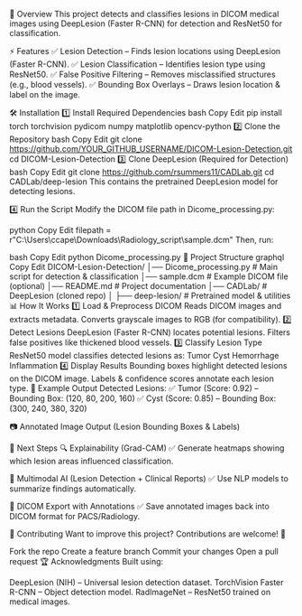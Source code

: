 📌 Overview
This project detects and classifies lesions in DICOM medical images using DeepLesion (Faster R-CNN) for detection and ResNet50 for classification.

⚡ Features
✅ Lesion Detection – Finds lesion locations using DeepLesion (Faster R-CNN).
✅ Lesion Classification – Identifies lesion type using ResNet50.
✅ False Positive Filtering – Removes misclassified structures (e.g., blood vessels).
✅ Bounding Box Overlays – Draws lesion location & label on the image.

🛠️ Installation
1️⃣ Install Required Dependencies
bash
Copy
Edit
pip install torch torchvision pydicom numpy matplotlib opencv-python
2️⃣ Clone the Repository
bash
Copy
Edit
git clone https://github.com/YOUR_GITHUB_USERNAME/DICOM-Lesion-Detection.git
cd DICOM-Lesion-Detection
3️⃣ Clone DeepLesion (Required for Detection)
bash
Copy
Edit
git clone https://github.com/rsummers11/CADLab.git
cd CADLab/deep-lesion
This contains the pretrained DeepLesion model for detecting lesions.

4️⃣ Run the Script
Modify the DICOM file path in Dicome_processing.py:

python
Copy
Edit
filepath = r"C:\Users\ccape\Downloads\Radiology_script\sample.dcm"
Then, run:

bash
Copy
Edit
python Dicome_processing.py
📂 Project Structure
graphql
Copy
Edit
DICOM-Lesion-Detection/
│── Dicome_processing.py  # Main script for detection & classification
│── sample.dcm            # Example DICOM file (optional)
│── README.md             # Project documentation
│── CADLab/               # DeepLesion (cloned repo)
│   ├── deep-lesion/      # Pretrained model & utilities
📊 How It Works
1️⃣ Load & Preprocess DICOM
Reads DICOM images and extracts metadata.
Converts grayscale images to RGB (for compatibility).
2️⃣ Detect Lesions
DeepLesion (Faster R-CNN) locates potential lesions.
Filters false positives like thickened blood vessels.
3️⃣ Classify Lesion Type
ResNet50 model classifies detected lesions as:
Tumor
Cyst
Hemorrhage
Inflammation
4️⃣ Display Results
Bounding boxes highlight detected lesions on the DICOM image.
Labels & confidence scores annotate each lesion type.
📌 Example Output
Detected Lesions:
✅ Tumor (Score: 0.92) – Bounding Box: (120, 80, 200, 160)
✅ Cyst (Score: 0.85) – Bounding Box: (300, 240, 380, 320)

📷 Annotated Image Output (Lesion Bounding Boxes & Labels)

🚀 Next Steps
🔍 Explainability (Grad-CAM)
✅ Generate heatmaps showing which lesion areas influenced classification.

🤖 Multimodal AI (Lesion Detection + Clinical Reports)
✅ Use NLP models to summarize findings automatically.

📄 DICOM Export with Annotations
✅ Save annotated images back into DICOM format for PACS/Radiology.

📢 Contributing
Want to improve this project? Contributions are welcome! 🚀

Fork the repo
Create a feature branch
Commit your changes
Open a pull request
🏆 Acknowledgments
Built using:

DeepLesion (NIH) – Universal lesion detection dataset.
TorchVision Faster R-CNN – Object detection model.
RadImageNet – ResNet50 trained on medical images.

